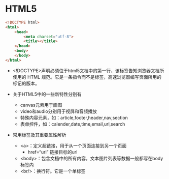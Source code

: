 # HTML5

```html
<!DOCTYPE html>
<html>
	<head>
		<meta charset="utf-8">
		<title></title>
	</head>
	<body>
	</body>
</html>
```

* \<!DOCTYPE>声明必须位于html5文档中的第一行，该标签告知浏览器文档所使用的 HTML 规范。它是一条指令而不是标签，高速浏览器编写页面所用的标记的版本。

* 关于HTML5中的一些新特性分别有
  * canvas元素用于画图
  * video和audio分别用于视屏和音频播放
  * 特殊内容元素，如：article,footer,header,nav,section
  * 表单控件，如：calender,date,time,email,url,search
* 常用标签及其重要属性解析
  * \<a>：定义超链接，用于从一个页面连接到另一个页面
    * href=“url”	链接目标的url
  * \<body>：包含文档中的所有内容，文本图片列表等数据一般都写在body标签内
  * \<br/>：换行符。它是一个单标签